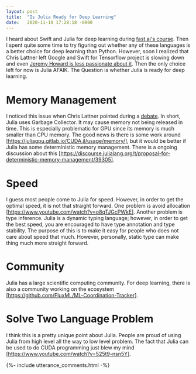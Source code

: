 ```yaml
---
layout: post
title:  "Is Julia Ready for Deep Learning"
date:   2020-11-10 17:28:18 -0800
---
```


I heard about Swift and Julia for deep learning during [fast.ai's course](https://www.youtube.com/watch?v=3TqN_M1L4ts). Then I spent quite some time to try figuring out whether any of these languages is a better choice for deep learning than Python. However, soon I realized that Chris Lattner left Google and Swift for Tensorflow project is slowing down and even [Jeremy Howard is less passionate about it](https://twimlai.com/whats-next-for-fast-ai-w-jeremy-howard/). Then the only choice left for now is Julia AFAIK. The Question is whether Julia is ready for deep learning.

# Memory Management
I noticed this issue when Chris Lattner pointed during a [debate](https://twimlai.com/the-great-ml-language-un-debate/). In short, Julia uses Garbage Collector. It may cause memory not being released in time. This is especially problematic for GPU since its memory is much smaller than CPU memory. The good news is there is some work around [https://juliagpu.gitlab.io/CUDA.jl/usage/memory/], but it would be better if Julia has some deterministic memory management. There is a ongoing discussion about this [https://discourse.julialang.org/t/proposal-for-deterministic-memory-management/39305].

# Speed
I guess most people come to Julia for speed. However, in order to get the optimal speed, it is not that straight forward. One problem is avoid allocation [https://www.youtube.com/watch?v=o8qTJGcPWkE]. Another problem is type inference. Julia is a dynamic typing language; however, in order to get the best speed, you are encouraged to have type annotation and type stability. The purpose of this is to make it easy for people who does not care about speed that much. However, personally, static type can make thing much more straight forward.

# Community
Julia has a large scientific computing community. For deep learning, there is also a community working on the ecosystem [https://github.com/FluxML/ML-Coordination-Tracker]. 

# Solve Two Language Problem
I think this is a pretty unique point about Julia. People are proud of using Julia from high level all the way to low level problem. The fact that Julia can be used to do CUDA programming just blew my mind [https://www.youtube.com/watch?v=525t9-nsn5Y]. 

{%- include utterance_comments.html -%}